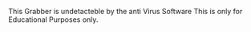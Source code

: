This Grabber is undetacteble by the anti Virus Software
This is only for Educational Purposes only.


<!---
cripi11/cripi11 is a ✨ special ✨ repository because its `README.md` (this file) appears on your GitHub profile.
You can click the Preview link to take a look at your changes.
--->
